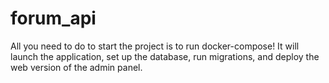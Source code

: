 # forum_api
All you need to do to start the project is to run docker-compose! It will launch the application, set up the database, run migrations, and deploy the web version of the admin panel.
